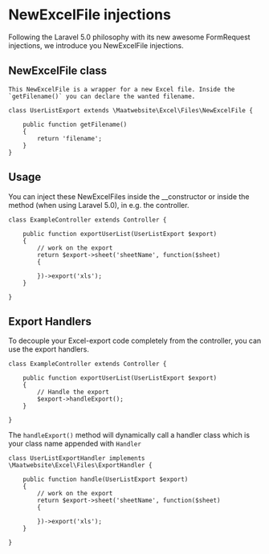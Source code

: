 # NewExcelFile injections

Following the Laravel 5.0 philosophy with its new awesome FormRequest injections, we introduce you NewExcelFile injections.

## NewExcelFile class

    This NewExcelFile is a wrapper for a new Excel file. Inside the `getFilename()` you can declare the wanted filename.

    class UserListExport extends \Maatwebsite\Excel\Files\NewExcelFile {

        public function getFilename()
        {
            return 'filename';
        }
    }

## Usage

You can inject these NewExcelFiles inside the __constructor or inside the method (when using Laravel 5.0), in e.g. the controller.

    class ExampleController extends Controller {

        public function exportUserList(UserListExport $export)
        {
            // work on the export
            return $export->sheet('sheetName', function($sheet)
            {

            })->export('xls');
        }

    }

## Export Handlers

To decouple your Excel-export code completely from the controller, you can use the export handlers.

    class ExampleController extends Controller {

        public function exportUserList(UserListExport $export)
        {
            // Handle the export
            $export->handleExport();
        }

    }

The `handleExport()` method will dynamically call a handler class which is your class name appended with `Handler`

    class UserListExportHandler implements \Maatwebsite\Excel\Files\ExportHandler {

        public function handle(UserListExport $export)
        {
            // work on the export
            return $export->sheet('sheetName', function($sheet)
            {

            })->export('xls');
        }

    }